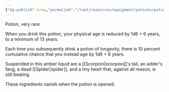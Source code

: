 ```yaml
---
{"dg-publish":true,"permalink":"/root/resources/equipment/potions/potion-of-longevity/"}
---
```


Potion, very rare 

When you drink this potion, your physical age is reduced by 1d6 + 6 years, to a minimum of 13 years. 

Each time you subsequently drink a potion of longevity, there is 10 percent cumulative chance that you instead age by 1d6 + 6 years. 

Suspended in this amber liquid are a [[Scorpion\|scorpion]]'s tail, an adder's fang, a dead [[Spider\|spider]], and a tiny heart that, against all reason, is still beating. 

These ingredients vanish when the potion is opened.